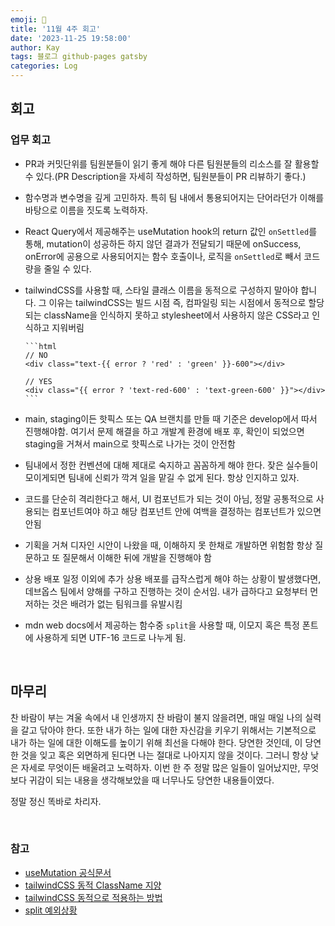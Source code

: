 ```yaml
---
emoji: 👋
title: '11월 4주 회고'
date: '2023-11-25 19:58:00'
author: Kay
tags: 블로그 github-pages gatsby
categories: Log
---
```


## 회고

### 업무 회고

- PR과 커밋단위를 팀원분들이 읽기 좋게 해야 다른 팀원분들의 리소스를 잘 활용할 수 있다.(PR Description을 자세히 작성하면, 팀원분들이 PR 리뷰하기 좋다.)
- 함수명과 변수명을 깊게 고민하자. 특히 팀 내에서 통용되어지는 단어라던가 이해를 바탕으로 이름을 짓도록 노력하자.
- React Query에서 제공해주는 useMutation hook의 return 값인 `onSettled`를 통해, mutation이 성공하든 하지 않던 결과가 전달되기 때문에 onSuccess, onError에 공용으로 사용되어지는 함수 호출이나, 로직을 `onSettled`로 빼서 코드량을 줄일 수 있다.
- tailwindCSS를 사용할 때, 스타일 클래스 이름을 동적으로 구성하지 말아야 합니다. 그 이유는 tailwindCSS는 빌드 시점 즉, 컴파일링 되는 시점에서 동적으로 할당되는 className을 인식하지 못하고 stylesheet에서 사용하지 않은 CSS라고 인식하고 지워버림

      ```html
      // NO
      <div class="text-{{ error ? 'red' : 'green' }}-600"></div>

      // YES
      <div class="{{ error ? 'text-red-600' : 'text-green-600' }}"></div>
      ```

- main, staging이든 핫픽스 또는 QA 브랜치를 만들 때 기준은 develop에서 따서 진행해야함. 여기서 문제 해결을 하고 개발계 환경에 배포 후, 확인이 되었으면 staging을 거쳐서 main으로 핫픽스로 나가는 것이 안전함
- 팀내에서 정한 컨벤션에 대해 제대로 숙지하고 꼼꼼하게 해야 한다. 잦은 실수들이 모이게되면 팀내에 신뢰가 깍겨 일을 맡길 수 없게 된다. 항상 인지하고 있자.
- 코드를 단순히 격리한다고 해서, UI 컴포넌트가 되는 것이 아님, 정말 공통적으로 사용되는 컴포넌트여야 하고 해당 컴포넌트 안에 여백을 결정하는 컴포넌트가 있으면 안됨
- 기획을 거쳐 디자인 시안이 나왔을 때, 이해하지 못 한채로 개발하면 위험함 항상 질문하고 또 질문해서 이해한 뒤에 개발을 진행해야 함
- 상용 배포 일정 이외에 추가 상용 배포를 급작스럽게 해야 하는 상황이 발생했다면, 데브옵스 팀에서 양해를 구하고 진행하는 것이 순서임. 내가 급하다고 요청부터 먼저하는 것은 배려가 없는 팀워크를 유발시킴
- mdn web docs에서 제공하는 함수중 `split`을 사용할 때, 이모지 혹은 특정 폰트에 사용하게 되면 UTF-16 코드로 나누게 됨.

<br>

## 마무리

찬 바람이 부는 겨울 속에서 내 인생까지 찬 바람이 불지 않을려면, 매일 매일 나의 실력을 갈고 닦아야 한다. 또한 내가 하는 일에 대한 자신감을 키우기 위해서는 기본적으로 내가 하는 일에 대한 이해도를 높이기 위해 최선을 다해야 한다. 당연한 것인데, 이 당연한 것을 잊고 혹은 외면하게 된다면 나는 절대로 나아지지 않을 것이다. 그러니 항상 낮은 자세로 무엇이든 배울려고 노력하자. 이번 한 주 정말 많은 일들이 일어났지만, 무엇보다 귀감이 되는 내용을 생각해보았을 때 너무나도 당연한 내용들이였다.

정말 정신 똑바로 차리자.

<br>

### 참고

- [useMutation 공식문서](https://tanstack.com/query/v4/docs/react/reference/useMutation)
- [tailwindCSS 동적 ClassName 지양](https://tailwindcss.com/docs/content-configuration#dynamic-class-names)
- [tailwindCSS 동적으로 적용하는 방법](https://velog.io/@arthur/Tailwind-CSS-%EC%97%90%EC%84%9C-%EB%8F%99%EC%A0%81%EC%9C%BC%EB%A1%9C-%ED%81%B4%EB%9E%98%EC%8A%A4-%ED%95%A0%EB%8B%B9%ED%95%98%EA%B8%B0)
- [split 예외상황](https://stackoverflow.com/questions/4547609/how-can-i-get-a-character-array-from-a-string/34717402#34717402)

```toc

```

